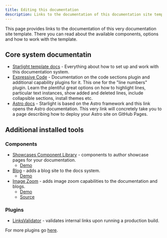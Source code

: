 ```yaml
---
title: Editing this documentation
description: Links to the documentation of this documentation site template.
---
```


This page provides links to the documentation of this very documentation site template. There you can read about the available components, options and how to work with the template.

## Core system documentatin
- [Starlight template docs](https://starlight.astro.build/getting-started/) - Everything about how to set up and work with this documentation system.
- [Expressive Code](https://expressive-code.com/plugins/line-numbers/) - Documentation on the code sections plugin and additional capability plugins for it. This one for the "line numbers" plugin. Learn the plentiful great options on how to highlight lines, particular text instances, show added and deleted lines, include collapsible sections, install themes etc.
- [Astro docs](https://docs.astro.build/en/guides/deploy/github/) - Starlight is based on the Astro framework and this link opens the Astro documentation. This very link will concretely take you to a page describing how to deploy your Astro site on GitHub Pages.

## Additional installed tools

### Components

- [Showcases Component Library](https://starlight-showcases.vercel.app/components/profiles/) - components to author showcase pages for your documentation.
    - [Demo](https://starlight-showcases.vercel.app/demo/)
- [Blog](https://starlight-blog-docs.vercel.app/getting-started/) - adds a blog site to the docs system.
    - [Demo](https://starlight-blog-docs.vercel.app/blog/)
- [Image Zoom](https://starlight-image-zoom.vercel.app/getting-started/) - adds image zoom capabilities to the documentation and blogs.
    - [Demo](https://starlight-image-zoom.vercel.app/demo/)
    - [Source](https://github.com/HiDeoo/starlight-image-zoom?tab=readme-ov-file)




### Plugins

- [LinksValidator](https://starlight-links-validator.vercel.app/getting-started/) - validates internal links upon running a production build.

For more plugins go [here](https://starlight.astro.build/resources/plugins/).